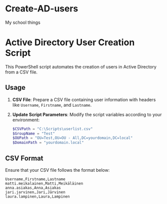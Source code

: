 # Create-AD-users
My school things

# Active Directory User Creation Script

This PowerShell script automates the creation of users in Active Directory from a CSV file.

## Usage

1. **CSV File**: Prepare a CSV file containing user information with headers like `Username`, `Firstname`, and `Lastname`.

2. **Update Script Parameters**: Modify the script variables according to your environment:

   ```powershell
   $CSVPath = "C:\Scripts\userlist.csv"
   $GroupName = "Test"
   $OUPath = "OU=Test,OU=OU - All,DC=yourdomain,DC=local"
   $DomainPath = "yourdomain.local"

## CSV Format

Ensure that your CSV file follows the format below:
 ```plaintext
Username,Firstname,Lastname
matti.meikalainen,Matti,Meikäläinen
anna.asiakas,Anna,Asiakas
jari.jarvinen,Jari,Järvinen
laura.lampinen,Laura,Lampinen
